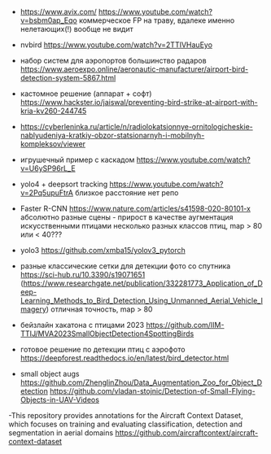 - https://www.avix.com/
https://www.youtube.com/watch?v=bsbm0ap_Eqo
коммерческое
FP на траву, вдалеке именно нелетающих(!) вообще не видит

- nvbird
https://www.youtube.com/watch?v=2TTIVHauEyo

- набор систем для аэропортов
большинство радаров
https://www.aeroexpo.online/aeronautic-manufacturer/airport-bird-detection-system-5867.html

- кастомное решение (аппарат + софт)
https://www.hackster.io/jaiswal/preventing-bird-strike-at-airport-with-kria-kv260-244745

- https://cyberleninka.ru/article/n/radiolokatsionnye-ornitologicheskie-nablyudeniya-kratkiy-obzor-statsionarnyh-i-mobilnyh-kompleksov/viewer

- игрушечный пример с каскадом
https://www.youtube.com/watch?v=U6ySP96rL_E

- yolo4 + deepsort tracking
https://www.youtube.com/watch?v=2Pq5upuFtrA
близкое расстояние
нет репо

- Faster R-CNN
https://www.nature.com/articles/s41598-020-80101-x
абсолютно разные сцены - прирост в качестве
аугментация искусственными птицами
несколько разных классов птиц, map > 80 или < 40??? 

- yolo3
https://github.com/xmba15/yolov3_pytorch

- разные классические сетки для детекции фото со спутника
https://sci-hub.ru/10.3390/s19071651
(https://www.researchgate.net/publication/332281773_Application_of_Deep-Learning_Methods_to_Bird_Detection_Using_Unmanned_Aerial_Vehicle_Imagery)
отличная точность, map > 80

- бейзлайн хакатона с птицами 2023
https://github.com/IIM-TTIJ/MVA2023SmallObjectDetection4SpottingBirds

- готовое решение по детекции птиц с аэрофото
https://deepforest.readthedocs.io/en/latest/bird_detector.html

- small object augs
https://github.com/ZhenglinZhou/Data_Augmentation_Zoo_for_Object_Detection
https://github.com/vladan-stojnic/Detection-of-Small-Flying-Objects-in-UAV-Videos

-This repository provides annotations for the Aircraft Context Dataset, which focuses on training and evaluating classification, detection and segmentation in aerial domains
https://github.com/aircraftcontext/aircraft-context-dataset
